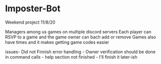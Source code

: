 # Imposter-Bot
Weekend project 11/8/20

Managers among us games on multiple discord servers
Each player can RSVP to a game and the game owner can bach add or remove 
Games also have times and it makes getting game codes easier

issues- Did not Finnish error handling 
       - Owner verification should be done in command calls 
	     - help section not finished 
       - I'll finish it later-ish 
